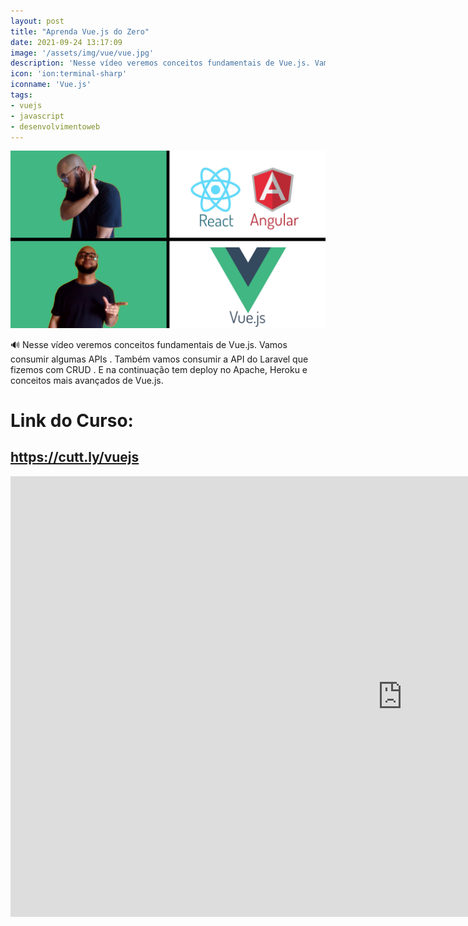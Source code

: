 ```yaml
---
layout: post
title: "Aprenda Vue.js do Zero"
date: 2021-09-24 13:17:09
image: '/assets/img/vue/vue.jpg'
description: 'Nesse vídeo veremos conceitos fundamentais de Vue.js. Vamos consumir algumas APIs . Também vamos consumir a API do Laravel que fizemos com CRUD.'
icon: 'ion:terminal-sharp'
iconname: 'Vue.js'
tags:
- vuejs
- javascript
- desenvolvimentoweb
---
```


![Aprenda Vue.js do Zero](/assets/img/vue/vue.jpg)

🔊  Nesse vídeo veremos conceitos fundamentais de Vue.js. Vamos consumir algumas APIs . Também vamos consumir a API do Laravel que fizemos com CRUD . E na continuação tem deploy no Apache, Heroku e conceitos mais avançados de Vue.js.

# Link do Curso:
## <https://cutt.ly/vuejs>

<iframe width="1253" height="705" src="https://www.youtube.com/embed/Uo7iciQYYTo" title="YouTube video player" frameborder="0" allow="accelerometer; autoplay; clipboard-write; encrypted-media; gyroscope; picture-in-picture" allowfullscreen></iframe>


<!-- QUADRADO -->
<script async src="//pagead2.googlesyndication.com/pagead/js/adsbygoogle.js"></script>
<ins class="adsbygoogle"
style="display:inline-block;width:336px;height:280px"
data-ad-client="ca-pub-2838251107855362"
data-ad-slot="5351066970"></ins>
<script>
(adsbygoogle = window.adsbygoogle || []).push({});
</script>


